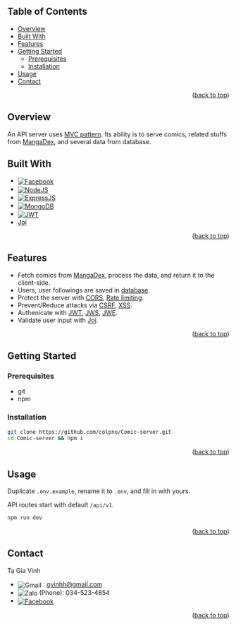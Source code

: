 <a name="readme-top"></a>

<!-- TABLE OF CONTENTS -->

## Table of Contents

- [Overview](#overview)
- [Built With](#built-with)
- [Features](#features)
- [Getting Started](#getting-started)
  - [Prerequisites](#prerequisites)
  - [Installation](#installation)
- [Usage](#usage)
- [Contact](#contact)

<p align="right">(<a href="#readme-top">back to top</a>)</p>

## Overview

An API server uses [MVC pattern](https://en.wikipedia.org/wiki/Model%E2%80%93view%E2%80%93controller). Its ability is to serve comics, related stuffs from [MangaDex](), and several data from database.

## Built With

- <a href="https://www.typescriptlang.org"><img src="https://img.shields.io/badge/Typescript-3178C6?style=for-the-badge&logo=typescript&logoColor=61DAFB" alt="Facebook" style="vertical-align: middle;"></a>
- <a href="https://nodejs.org/en"><img src="https://img.shields.io/badge/NodeJS-339933?style=for-the-badge&logo=nodedotjs&logoColor=61DAFB" alt="NodeJS" style="vertical-align: middle;"></a>
- <a href="https://expressjs.com"><img src="https://img.shields.io/badge/ExpressJS-000000?style=for-the-badge&logo=express&logoColor=61DAFB" alt="ExpressJS" style="vertical-align: middle;"></a>
- <a href="https://www.mongodb.com"><img src="https://img.shields.io/badge/MongoDB-47A248?style=for-the-badge&logo=mongodb&logoColor=61DAFB" alt="MongoDB" style="vertical-align: middle;"></a>
- <a href="https://jwt.io"><img src="https://img.shields.io/badge/JSON_Web_Tokens-000000?style=for-the-badge&logo=jsonwebtokens&logoColor=61DAFB" alt="JWT" style="vertical-align: middle;"></a>
- <a href="https://joi.dev">Joi</a>

<p align="right">(<a href="#readme-top">back to top</a>)</p>

## Features

- Fetch comics from [MangaDex](https://api.mangadex.org/docs/), process the data, and return it to the client-side.
- Users, user followings are saved in [database](https://www.mongodb.com).
- Protect the server with [CORS](https://expressjs.com/en/resources/middleware/cors.html), [Rate limiting](https://github.com/express-rate-limit/express-rate-limit).
- Prevent/Reduce attacks via [CSRF](https://github.com/expressjs/csurf), [XSS](https://owasp.org/www-community/attacks/xss/).
- Authenicate with [JWT](https://jwt.io), [JWS](https://www.rfc-editor.org/rfc/rfc7515.html), [JWE](https://datatracker.ietf.org/doc/html/rfc7516).
- Validate user input with [Joi](https://joi.dev).

<p align="right">(<a href="#readme-top">back to top</a>)</p>

## Getting Started

### Prerequisites

- git
- npm

### Installation

```sh
git clone https://github.com/colpno/Comic-server.git
cd Comic-server && npm i
```

<p align="right">(<a href="#readme-top">back to top</a>)</p>

## Usage

Duplicate `.env.example`, rename it to `.env`, and fill in with yours.

API routes start with default `/api/v1`.

```sh
npm run dev
```

<p align="right">(<a href="#readme-top">back to top</a>)</p>

## Contact

Tạ Gia Vinh

- <img src="https://img.shields.io/badge/Gmail-EA4335?style=for-the-badge&logo=gmail&logoColor=61DAFB" alt="Gmail" style="vertical-align: middle;"> : gvinhh@gmail.com
- <img src="https://img.shields.io/badge/Zalo-0068FF?style=for-the-badge&logo=zalo&logoColor=61DAFB" alt="Zalo" style="vertical-align: middle;"> (Phone): 034-523-4854
- <a href="https://www.facebook.com/profile.php?id=100005408149001"><img src="https://img.shields.io/badge/Facebook-0866FF?style=for-the-badge&logo=facebook&logoColor=61DAFB" alt="Facebook" style="vertical-align: middle;"></a>

<p align="right">(<a href="#readme-top">back to top</a>)</p>

